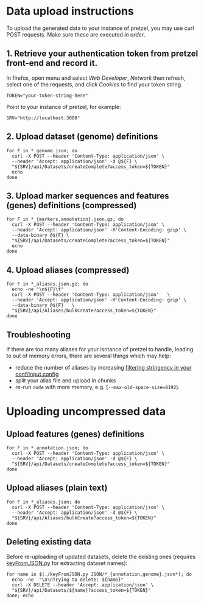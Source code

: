 # Data upload instructions

To upload the generated data to your instance of pretzel, you may use curl POST requests. Make sure these are executed _in order_.

## 1. Retrieve your authentication token from pretzel front-end and record it.

In firefox, open menu and select *Web Developer*, *Network* then refresh, select one of the requests, and click  *Cookies* to find your token string.

```
TOKEN="your-token-string-here"
```

Point to your instance of pretzel, for example:

```
SRV="http://localhost:3000"
```

## 2. Upload dataset (genome) definitions

```
for F in *_genome.json; do
  curl -X POST --header 'Content-Type: application/json' \
  --header 'Accept: application/json' -d @${F} \
  "${SRV}/api/Datasets/createComplete?access_token=${TOKEN}"
  echo
done
```

## 3. Upload marker sequences and features (genes) definitions (compressed)

```
for F in *_{markers,annotation}.json.gz; do
  curl -X POST --header 'Content-Type: application/json' \
  --header 'Accept: application/json' -H'Content-Encoding: gzip' \
  --data-binary @${F} \
  "${SRV}/api/Datasets/createComplete?access_token=${TOKEN}"
  echo
done
```

## 4. Upload aliases (compressed)

```
for F in *_aliases.json.gz; do
  echo -ne "\n${F}\t"
  curl -X POST --header 'Content-Type: application/json'   \
  --header 'Accept: application/json' -H'Content-Encoding: gzip' \
  --data-binary @${F}   \
  "${SRV}/api/Aliases/bulkCreate?access_token=${TOKEN}"
done
```

## Troubleshooting

If there are too many aliases for your isntance of pretzel to handle, leading to out of memory errors, there are several things which may help:

* reduce the number of aliases by increasing [filtering stringency in your conf/input.config](https://github.com/plantinformatics/pretzel-input-generator/blob/v1.0/conf/input.config#L4-L9)
* split your alias file and upload in chunks
* re-run `node` with more memory, e.g. (`--max-old-space-size=8192`).


# Uploading uncompressed data

## Upload features (genes) definitions

```
for F in *_annotation.json; do
  curl -X POST --header 'Content-Type: application/json' \
  --header 'Accept: application/json' -d @${F} \
  "${SRV}/api/Datasets/createComplete?access_token=${TOKEN}"
done
```


## Upload aliases (plain text)

```
for F in *_aliases.json; do
  curl -X POST --header 'Content-Type: application/json' \
  --header 'Accept: application/json' -d @${F} \
  "${SRV}/api/Aliases/bulkCreate?access_token=${TOKEN}"
done
```

## Deleting existing data

Before re-uploading of updated datasets, delete the existing ones (requires [keyFromJSON.py](https://github.com/plantinformatics/pretzel-input-generator/blob/master/bin/keyFromJSON.py) for extracting dataset names):

```
for name in $(./keyFromJSON.py JSON/*_{annotation,genome}.json*); do
  echo -ne  "\n\nTrying to delete: ${name}"
  curl -X DELETE --header 'Accept: application/json' \
  "${SRV}/api/Datasets/${name}?access_token=${TOKEN}"
done; echo
```


